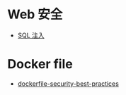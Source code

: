 # Web 安全
* [SQL 注入](https://github.com/ning1022/SQLInjectionWiki)

# Docker file
* [dockerfile-security-best-practices](https://cloudberry.engineering/article/dockerfile-security-best-practices/)
